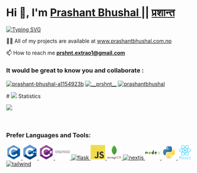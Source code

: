 <h1 align="left">Hi 👋, I'm 
  <a href="https://www.linkedin.com/in/prashant-bhushal-a1154923b" target="blank">Prashant Bhushal </a>||
<!--   <a href="https://www.instagram.com/__prshnt__/" target="_blank">__prshnt__</a> || -->
  <a href="https://www.prashantbhushal.com.np" target="_blank">प्रशान्त </a> </h1>

[![Typing SVG](https://readme-typing-svg.demolab.com?font=&pause=1000&color=FFFFFF&random=false&width=435&lines=Computer+Engineer;From+Nepal)](https://git.io/typing-svg)

👨‍💻 All of my projects are available at www.prashantbhushal.com.np

📫 How to reach me **prshnt.extrao1@gmail.com**

<h3 align="left">It would be great to know you and collaborate : </h3>
<p align="left">
<a href="https://www.linkedin.com/in/prashant-bhushal-a1154923b" target="blank"><img align="center" src="https://raw.githubusercontent.com/rahuldkjain/github-profile-readme-generator/master/src/images/icons/Social/linked-in-alt.svg" alt="prashant-bhushal-a1154923b" height="30" width="40" /></a>
<a href="https://instagram.com/__prshnt__" target="blank"><img align="center" src="https://raw.githubusercontent.com/rahuldkjain/github-profile-readme-generator/master/src/images/icons/Social/instagram.svg" alt="__prshnt__" height="30" width="40" /></a>
<a href="https://discord.com/users/663046650838908940" target="blank"><img align="center" src="https://raw.githubusercontent.com/rahuldkjain/github-profile-readme-generator/master/src/images/icons/Social/discord.svg" alt="prashantbhushal" height="30" width="40" /></a>
</p>
</p>
# <img src="https://media4.giphy.com/media/MIGbtLZoVjbl0bYbAd/giphy.gif?cid=ecf05e472t2h0i8d7dcjaoau9iqtchhr899hxmpxzzgc7lyw&rid=giphy.gif" width="30"> Statistics
<br>
<p align="left">
  <a href="https://www.linkedin.com/in/prashant-bhushal-a1154923b/">
    <img width="49.5%" src="https://github-readme-stats.vercel.app/api/top-langs/?username=prshnt-bhushal&theme=radical&bg_color=282828&hide_border=true&include_all_commits=true&count_private=true&layout=compact">
  </a>
</p>
<br>
<h3 align="left">Prefer Languages and Tools:</h3>
<p align="left"> <a href="https://www.cprogramming.com/" target="_blank" rel="noreferrer"> <img src="https://raw.githubusercontent.com/devicons/devicon/master/icons/c/c-original.svg" alt="c" width="40" height="40"/> </a> <a href="https://www.w3schools.com/cpp/" target="_blank" rel="noreferrer"> <img src="https://raw.githubusercontent.com/devicons/devicon/master/icons/cplusplus/cplusplus-original.svg" alt="cplusplus" width="40" height="40"/> </a> <a href="https://www.w3schools.com/cs/" target="_blank" rel="noreferrer"> <img src="https://raw.githubusercontent.com/devicons/devicon/master/icons/csharp/csharp-original.svg" alt="csharp" width="40" height="40"/> </a> <a href="https://expressjs.com" target="_blank" rel="noreferrer"> <img src="https://raw.githubusercontent.com/devicons/devicon/master/icons/express/express-original-wordmark.svg" alt="express" width="40" height="40"/> </a> <a href="https://flask.palletsprojects.com/" target="_blank" rel="noreferrer"> <img src="https://www.vectorlogo.zone/logos/pocoo_flask/pocoo_flask-icon.svg" alt="flask" width="40" height="40"/> </a> <a href="https://developer.mozilla.org/en-US/docs/Web/JavaScript" target="_blank" rel="noreferrer"> <img src="https://raw.githubusercontent.com/devicons/devicon/master/icons/javascript/javascript-original.svg" alt="javascript" width="40" height="40"/> </a> <a href="https://www.mongodb.com/" target="_blank" rel="noreferrer"> <img src="https://raw.githubusercontent.com/devicons/devicon/master/icons/mongodb/mongodb-original-wordmark.svg" alt="mongodb" width="40" height="40"/> </a> <a href="https://nextjs.org/" target="_blank" rel="noreferrer"> <img src="https://cdn.worldvectorlogo.com/logos/nextjs-2.svg" alt="nextjs" width="40" height="40"/> </a> <a href="https://nodejs.org" target="_blank" rel="noreferrer"> <img src="https://raw.githubusercontent.com/devicons/devicon/master/icons/nodejs/nodejs-original-wordmark.svg" alt="nodejs" width="40" height="40"/> </a> <a href="https://www.python.org" target="_blank" rel="noreferrer"> <img src="https://raw.githubusercontent.com/devicons/devicon/master/icons/python/python-original.svg" alt="python" width="40" height="40"/> </a> <a href="https://reactjs.org/" target="_blank" rel="noreferrer"> <img src="https://raw.githubusercontent.com/devicons/devicon/master/icons/react/react-original-wordmark.svg" alt="react" width="40" height="40"/> </a> <a href="https://tailwindcss.com/" target="_blank" rel="noreferrer"> <img src="https://www.vectorlogo.zone/logos/tailwindcss/tailwindcss-icon.svg" alt="tailwind" width="40" height="40"/> </a> </p>
